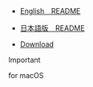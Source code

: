 + [English　README](./README.en.md)
+ [日本語版　README](./README.jp.md)

+ [Download](../../releases)

> [!IMPORTANT]
> for macOS
